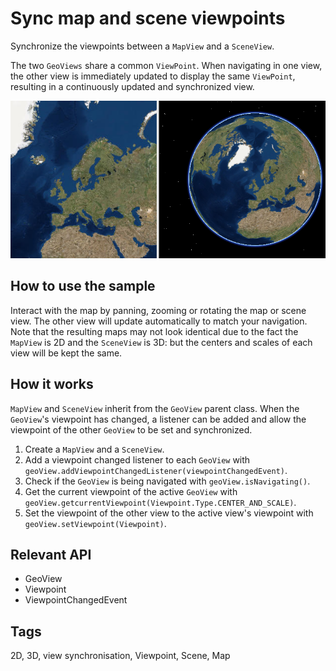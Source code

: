 <h1>Sync map and scene viewpoints</h1>

<p>Synchronize the viewpoints between a <code>MapView</code> and a <code>SceneView</code>.</p>

<p>The two <code>GeoViews</code> share a common <code>ViewPoint</code>. When navigating in one view, the other view is immediately updated to display the same <code>ViewPoint</code>, resulting in a continuously updated and synchronized view.</p>

<p><img src="SyncMapandSceneViewpoints.png" /></p>

<h2>How to use the sample</h2>

<p>Interact with the map by panning, zooming or rotating the map or scene view. The other view will update automatically to match your navigation. Note that the resulting maps may not look identical due to the fact the <code>MapView</code> is 2D and the <code>SceneView</code> is 3D: but the centers and scales of each view will be kept the same.</p>

<h2>How it works</h2>

<p><code>MapView</code> and <code>SceneView</code> inherit from the <code>GeoView</code> parent class. When the <code>GeoView</code>'s viewpoint has changed, a listener can be added and allow the viewpoint of the other <code>GeoView</code> to be set and synchronized.


<ol>
<li>Create a <code>MapView</code> and a <code>SceneView</code>.</li>
<li>Add a viewpoint changed listener to each <code>GeoView</code> with <code>geoView.addViewpointChangedListener(viewpointChangedEvent)</code>.</li>
<li>Check if the <code>GeoView</code> is being navigated with <code>geoView.isNavigating()</code>.</li>
<li>Get the current viewpoint of the active <code>GeoView</code> with <code>geoView.getcurrentViewpoint(Viewpoint.Type.CENTER_AND_SCALE)</code>.</li>
<li>Set the viewpoint of the other view to the active view's viewpoint with <code>geoView.setViewpoint(Viewpoint)</code>.</li>
</ol>

<h2>Relevant API</h2>

<ul>
<li>GeoView</li>

<li>Viewpoint</li>

<li>ViewpointChangedEvent</li>

</ul>

<h2>Tags</h2>

<p>2D, 3D, view synchronisation, Viewpoint, Scene, Map</p>

